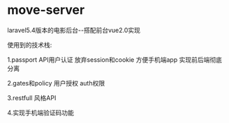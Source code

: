# move-server
laravel5.4版本的电影后台--搭配前台vue2.0实现

使用到的技术栈: 

1.passport API用户认证 放弃session和cookie  方便手机端app 实现前后端彻底分离

2.gates和policy 用户授权 auth权限

3.restfull 风格API 

4.实现手机端验证码功能